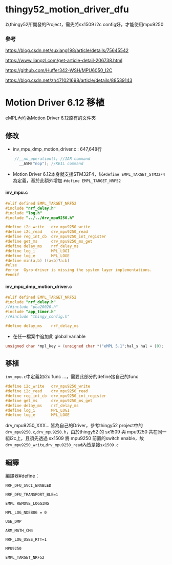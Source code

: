 # thingy52_motion_driver_dfu

以thingy52所開發的Project，需先將sx1509 i2c config好，才能使用mpu9250

### 參考

https://blog.csdn.net/suxiang198/article/details/75645542

https://www.liangzl.com/get-article-detail-206738.html

https://github.com/Huffer342-WSH/MPU6050_I2C

https://blog.csdn.net/zh471021698/article/details/88539143

# Motion Driver 6.12 移植

eMPL內均為Motion Driver 6.12原有的文件夾

## 修改

- inv_mpu_dmp_motion_driver.c : 647,648行
```c
    //__no_operation(); //IAR command
	  __ASM("nop"); //KEIL command
```
    
- Motion Driver 6.12本身就支援STM32F4，以`#define EMPL_TARGET_STM32F4`為定義，基於此額外增加 `#define EMPL_TARGET_NRF52`

#### inv_mpu.c
```c
#elif defined EMPL_TARGET_NRF52
#include "nrf_delay.h"
#include "log.h"
#include "../../drv_mpu9250.h"

#define i2c_write   drv_mpu9250_write
#define i2c_read    drv_mpu9250_read
#define reg_int_cb  drv_mpu9250_int_register
#define get_ms      drv_mpu9250_ms_get
#define delay_ms    nrf_delay_ms
#define log_i       MPL_LOGI
#define log_e       MPL_LOGE
#define min(a,b) ((a<b)?a:b)   
#else
#error  Gyro driver is missing the system layer implementations.
#endif
```

#### inv_mpu_dmp_motion_driver.c
```c
#elif defined EMPL_TARGET_NRF52
#include "nrf_delay.h"
//#include "pca20020.h"
#include "app_timer.h"
//#include "thingy_config.h"

#define delay_ms    nrf_delay_ms
```
- 在任一檔案中追加此 global variable

```c
unsigned char *mpl_key = (unsigned char *)"eMPL 5.1";hal_s hal = {0};
```

## 移植

`inv_mpu.c`中定義如i2c func ...，需要此部分的define接自己的func

  ```c
#define i2c_write   drv_mpu9250_write
#define i2c_read    drv_mpu9250_read
#define reg_int_cb  drv_mpu9250_int_register
#define get_ms      drv_mpu9250_ms_get
#define delay_ms    nrf_delay_ms
#define log_i       MPL_LOGI
#define log_e       MPL_LOGE
  ```
 
drv_mpu9250_XXX... 皆為自己的Driver，參考thingy52 project中的`drv_mpu9250.c`,`drv_mpu9250.h`，由於thingy52 的 sx1509 與 mpu9250 共在同一組i2c上，且須先透過 sx1509 將 mpu9250 前置的switch enable，故`drv_mpu9250_write`,`drv_mpu9250_read`內皆是接`sx1509.c`
 
 ## 編譯

編譯器#define：

`NRF_DFU_SVCI_ENABLED` 

`NRF_DFU_TRANSPORT_BLE=1` 

`EMPL REMOVE_LOGGING` 

`MPL_LOG_NDEBUG = 0` 

`USE_DMP` 

`ARM_MATH_CM4` 

`NRF_LOG_USES_RTT=1` 

`MPU9250` 

`EMPL_TARGET_NRF52` 
